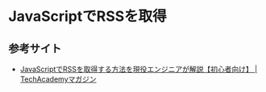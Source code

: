 # JavaScriptでRSSを取得

## 参考サイト

- [JavaScriptでRSSを取得する方法を現役エンジニアが解説【初心者向け】 | TechAcademyマガジン](https://magazine.techacademy.jp/magazine/41695)